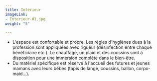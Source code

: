 ```yaml
---
title: Intérieur
imageLink:
- Interieur-01.jpg
weight: "5"

---
```

* L'espace est confortable et propre. Les règles d'hygiènes dues à la profession sont appliquées avec rigueur (désinfection entre chaque bénéficiaire etc.). Le chauffage, un plaid  et des coussins sont à disposition pour une immersion complète dans le bien-être.
* Du matériel spécifique est réservé à l'accueil des futures et jeunes mamans avec leurs bébés (tapis de lange, coussins, ballon, corpo-maid...).